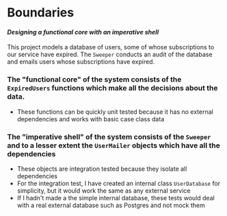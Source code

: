 # Boundaries
#### _Designing a functional core with an imperative shell_

This project models a database of users, some of whose subscriptions to our service have expired. The `Sweeper` conducts an audit of the database and emails users whose subscriptions have expired.

### The "functional core" of the system consists of the `ExpiredUsers` functions which make all the decisions about the data.
* These functions can be quickly unit tested because it has no external dependencies and works with basic case class data

### The "imperative shell" of the system consists of the `Sweeper` and to a lesser extent the `UserMailer` objects which have all the dependencies
* These objects are integration tested because they isolate all dependencies
* For the integration test, I have created an internal class `UserDatabase` for simplicity, but it would work the same as any external service
* If I hadn't made a the simple internal database, these tests would deal with a real external database such as Postgres and not mock them